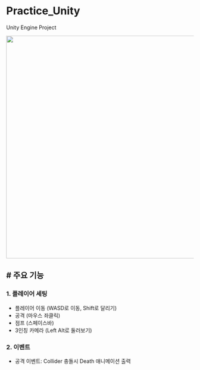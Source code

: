 # Practice_Unity
Unity Engine Project

<img src="https://user-images.githubusercontent.com/86781939/169677116-5b9ea2a4-fc75-4f89-89be-d593931ddb14.png"  width="1000" height="600" >


## # 주요 기능

### **1. 플레이어 세팅**
  - 플레이어 이동 (WASD로 이동, Shift로 달리기)
  - 공격 (마우스 좌클릭)
  - 점프 (스페이스바)
  - 3인칭 카메라 (Left Alt로 둘러보기)

### **2. 이벤트**
  - 공격 이벤트: Collider 충돌시 Death 애니메이션 출력